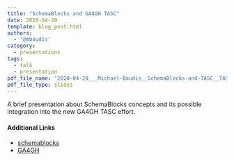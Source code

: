 ```yaml
---
title: "SchemaBlocks and GA4GH TASC"
date: 2020-04-20
template: blog_post.html 
authors:
  - '@mbaudis'
category:
  - presentations
tags:
  - talk
  - presentation
pdf_file_name: "2020-04-20___Michael-Baudis__SchemaBlocks-and-TASC__TASC-meeting.pdf"
pdf_file_type: slides
---
```




A brief presentation about SchemaBlocks concepts and its possible integration into the new GA4GH TASC effort.


#### Additional Links

* [schemablocks](http://schemablocks.org)
* [GA4GH](http://ga4gh.org)

